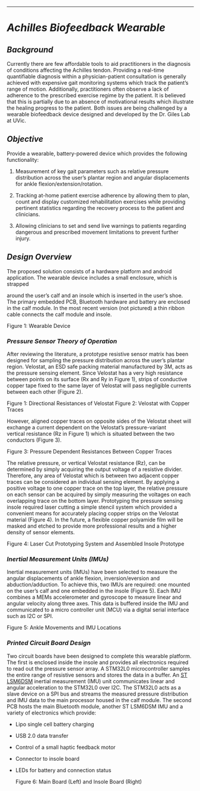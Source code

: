---
# *Achilles Biofeedback Wearable*

## *Background*
Currently there are few affordable tools to aid practitioners in the diagnosis
of conditions affecting the Achilles tendon. Providing a real-time quantifiable
diagnosis within a physician-patient consultation is generally achieved with
expensive gait monitoring systems which track the patient’s range of motion.
Additionally, practitioners often observe a lack of adherence to the prescribed
exercise regime by the patient. It is believed that this is partially due to an
absence of motivational results which illustrate the healing progress to the
patient. Both issues are being challenged by a wearable biofeedback device
designed and developed by the Dr. Giles Lab at UVic.

## *Objective*
Provide a wearable, battery-powered device which provides the following
functionality:

1.  Measurement of key gait parameters such as relative pressure distribution
    across the user’s plantar region and angular displacements for ankle
    flexion/extension/rotation.

2.  Tracking at-home patient exercise adherence by allowing them to plan, count
    and display customized rehabilitation exercises while providing pertinent
    statistics regarding the recovery process to the patient and clinicians.

3.  Allowing clinicians to set and send live warnings to patients regarding
    dangerous and prescribed movement limitations to prevent further injury.

  
## *Design Overview*

The proposed solution consists of a hardware platform and android application.
The wearable device includes a small enclosure, which is strapped

around the user’s calf and an insole which is inserted in the user’s shoe. The
primary embedded PCB, Bluetooth hardware and battery are enclosed in the calf
module. In the most recent version (not pictured) a thin ribbon cable connects
the calf module and insole.

Figure 1: Wearable Device

### *Pressure Sensor Theory of Operation*

After reviewing the literature, a prototype resistive sensor matrix has been
designed for sampling the pressure distribution across the user’s plantar
region. Velostat, an ESD safe packing material manufactured by 3M, acts as the
pressure sensing element. Since Velostat has a very high resistance between
points on its surface (Rx and Ry in Figure 1), strips of conductive copper tape
fixed to the same layer of Velostat will pass negligible currents between each
other (Figure 2). 

Figure 1: Directional Resistances of Velostat Figure 2: Velostat with Copper
Traces

However, aligned copper traces on opposite sides of the Velostat sheet will
exchange a current dependent on the Velostat’s pressure-variant
vertical resistance (Rz in Figure 1) which is situated between the two
conductors (Figure 3). 

Figure 3: Pressure Dependent Resistances Between Copper Traces

The relative pressure, or vertical Velostat resistance (Rz), can be determined
by simply acquiring the output voltage of a resistive divider. Therefore, any
area of Velostat which is between two adjacent copper traces can be considered
an individual sensing element. By applying a positive voltage to one copper
trace on the top layer, the relative pressure on each sensor can be acquired by
simply measuring the voltages on each overlapping trace on the bottom layer.
Prototyping the pressure sensing insole required laser cutting a simple stencil
system which provided a convenient means for accurately placing copper strips on
the Velostat material (Figure 4). In the future, a flexible copper polyamide
film will be masked and etched to provide more professional results and a higher
density of sensor elements.

Figure 4: Laser Cut Prototyping System and Assembled Insole Prototype

### *Inertial Measurement Units (IMUs)*

Inertial measurement units (IMUs) have been selected to measure the angular
displacements of ankle flexion, inversion/eversion and abduction/adduction. To
achieve this, two IMUs are required: one mounted on the user’s calf and one
embedded in the insole (Figure 5). Each IMU combines a MEMs accelerometer and
gyroscope to measure linear and angular velocity along three axes. This data is
buffered inside the IMU and communicated to a micro controller unit (MCU) via a
digital serial interface such as I2C or SPI.

Figure 5: Ankle Movements and IMU Locations

### *Printed Circuit Board Design*

Two circuit boards have been designed to complete this wearable platform. The
first is enclosed inside the insole and provides all electronics required to
read out the pressure sensor array. A STM32L0 microcontroller samples the entire
range of resistive sensors and stores the data in a buffer. An [ST
LSM6DSM](https://www.st.com/en/mems-and-sensors/lsm6dsm.html) inertial
measurement (IMU) unit communicates linear and angular acceleration to the
STM32L0 over I2C. The STM32L0 acts as a slave device on a SPI bus and streams
the measured pressure distribution and IMU data to the main processor housed in
the calf module. The second PCB hosts the main Bluetooth module, another ST
LSM6DSM IMU and a variety of electronics which provide:

-   Lipo single cell battery charging

-   USB 2.0 data transfer

-   Control of a small haptic feedback motor

-   Connector to insole board

-   LEDs for battery and connection status

    Figure 6: Main Board (Left) and Insole Board (Right)
